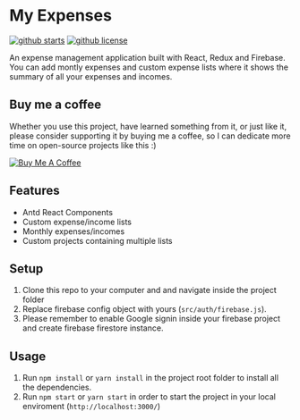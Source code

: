 # My Expenses

[![github starts](https://img.shields.io/github/stars/dmcshehan/my-expenses)](https://github.com/dmcshehan/my-expenses/stargazers) [![github license](https://img.shields.io/github/license/dmcshehan/my-expenses)](https://github.com/dmcshehan/my-expenses/blob/master/LICENSE.md)

An expense management application built with React, Redux and Firebase. You can add montly expenses and custom expense lists where it shows the summary of all your expenses and incomes.

## Buy me a coffee

Whether you use this project, have learned something from it, or just like it, please consider supporting it by buying me a coffee, so I can dedicate more time on open-source projects like this :)

<a href="https://www.buymeacoffee.com/dmcshehan" target="_blank"><img src="https://www.buymeacoffee.com/assets/img/custom_images/orange_img.png" alt="Buy Me A Coffee" style="height: auto !important;width: auto !important;" ></a>

## Features

- Antd React Components
- Custom expense/income lists
- Monthly expenses/incomes
- Custom projects containing multiple lists

## Setup

1.  Clone this repo to your computer and and navigate inside the project folder
2.  Replace firebase config object with yours (`src/auth/firebase.js`).
3.  Please remember to enable Google signin inside your firebase project and create firebase firestore instance.

## Usage

1.  Run `npm install` or `yarn install` in the project root folder to install all the dependencies.
2.  Run `npm start` or `yarn start` in order to start the project in your local enviroment (`http://localhost:3000/`)
